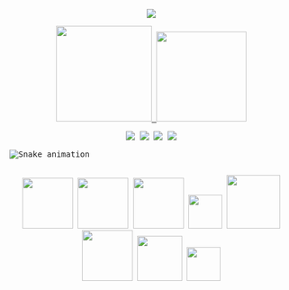 <samp>
 <p align="center">
  <a href="https://github.com/flaviapaiva234/readme-typing-svg"><img src="https://readme-typing-svg.herokuapp.com?font=Arial&center=true&lines=Hi+👋+I'm+Flávia+Paiva+🌸"></a>
</p>

<div align="center">
  <a href="https://github.com/flaviapaiva234">
  <img height="170em" src="https://github-readme-stats.vercel.app/api?username=flaviapaiva234&show_icons=true&theme=synthwave&include_all_commits=true&count_private=true"/>
  <img height="160em" src="https://github-readme-stats.vercel.app/api/top-langs/?username=flaviapaiva234&layout=compact&langs_count=7&theme=dracula"/>
</div>
 
 <div> 
  <p align="center">
  <a href="https://www.linkedin.com/in/flaviapaiva234/" target="_blank"><img src="https://img.shields.io/badge/-LinkedIn-%230077B5?style=for-the-badge&logo=linkedin&logoColor=white" target="_blank"></a> 
 <a href="https://www.instagram.com/flaviapaiva234/" target="_blank"><img src="https://img.shields.io/badge/-Instagram-%23E4405F?style=for-the-badge&logo=instagram&logoColor=white" target="_blank"></a>
 <a href="Flávia Paiva#0382" target="_blank"><img src="https://img.shields.io/badge/Discord-7289DA?style=for-the-badge&logo=discord&logoColor=white" target="_blank"></a> 
  <a href = "mailto:flaviapaiva234@gmail.com"><img src="https://img.shields.io/badge/-Gmail-%23333?style=for-the-badge&logo=gmail&logoColor=white" target="_blank"></a>

</p>
 
  ![Snake animation](https://github.com/flaviapaiva234/flaviapaiva234/blob/output/github-contribution-grid-snake.svg)
  
</div>
  
 ##
  <p align="center">
   
<img height="90em" src="https://cdn.jsdelivr.net/gh/devicons/devicon/icons/linkedin/linkedin-original-wordmark.svg" />
<img height="90em" src="https://cdn.jsdelivr.net/gh/devicons/devicon/icons/androidstudio/androidstudio-original-wordmark.svg" />
<img height="90em" src="https://cdn.jsdelivr.net/gh/devicons/devicon/icons/kotlin/kotlin-original-wordmark.svg" />
<img height="60em" src="https://cdn.jsdelivr.net/gh/devicons/devicon/icons/java/java-original-wordmark.svg" />
<img height="95em" src="https://cdn.jsdelivr.net/gh/devicons/devicon/icons/intellij/intellij-original-wordmark.svg" />
<img height="90em" src="https://cdn.jsdelivr.net/gh/devicons/devicon/icons/gradle/gradle-plain-wordmark.svg" />
<img height="80em" src="https://cdn.jsdelivr.net/gh/devicons/devicon/icons/git/git-original-wordmark.svg" />
<img height="60em" src="https://cdn.jsdelivr.net/gh/devicons/devicon/icons/github/github-original-wordmark.svg" />
 </p> 
 

 
  

          






